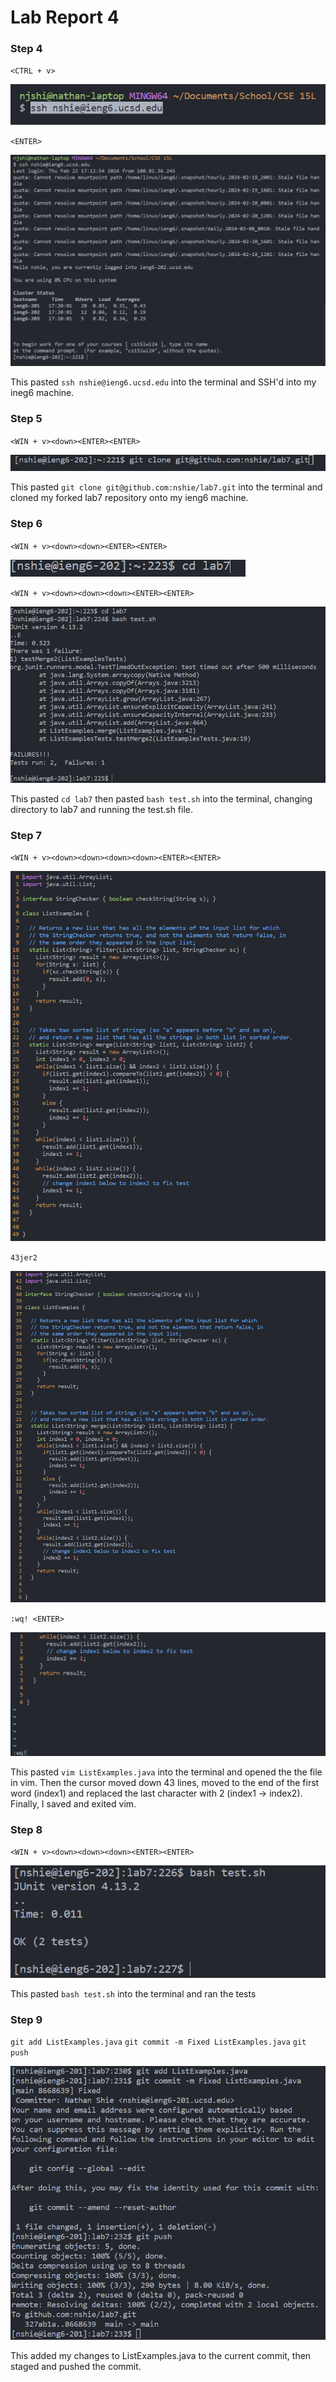 # Lab Report 4

### Step 4
`<CTRL + v>`

![](lab4-step4-before.png)

`<ENTER>`

![](lab4-step4-after.png)

This pasted `ssh nshie@ieng6.ucsd.edu` into the terminal and SSH'd into my ineg6 machine.

### Step 5
`<WIN + v><down><ENTER><ENTER>`

![](lab4-step5-before.png)

This pasted `git clone git@github.com:nshie/lab7.git` into the terminal and cloned my forked lab7 repository onto my ieng6 machine.

### Step 6
`<WIN + v><down><down><ENTER><ENTER>`

![](lab4-step6-before.png)

`<WIN + v><down><down><down><ENTER><ENTER>`

![](lab4-step6-after.png)

This pasted `cd lab7` then pasted `bash test.sh` into the terminal, changing directory to lab7 and running the test.sh file.

### Step 7
`<WIN + v><down><down><down><down><ENTER><ENTER>`

![](lab4-step7-1.png)

`43jer2`

![](lab4-step7-2.png)

`:wq! <ENTER>`

![](lab4-step7-3.png)

This pasted `vim ListExamples.java` into the terminal and opened the the file in vim.
Then the cursor moved down 43 lines, moved to the end of the first word (index1) and replaced the last character with 2 (index1 -> index2).
Finally, I saved and exited vim.

### Step 8
`<WIN + v><down><down><down><ENTER><ENTER>`

![](lab4-step8.png)

This pasted `bash test.sh` into the terminal and ran the tests

### Step 9
`git add ListExamples.java`
`git commit -m Fixed ListExamples.java`
`git push`

![](lab4-step9.png)

This added my changes to ListExamples.java to the current commit, then staged and pushed the commit.
